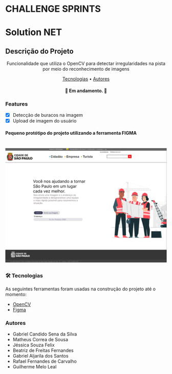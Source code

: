 # CHALLENGE SPRINTS

# Solution NET

## Descrição do Projeto
<p align="center">Funcionalidade que utiliza o OpenCV para detectar irregularidades na pista por meio do reconhecimento de imagens</p>

<p align="center">
 <a href="#tecnologias">Tecnologias</a> • 
 <a href="#autor">Autores</a>
</p>

<h4 align="center"> 
	🚧 Em andamento. 🚧
</h4>

### Features

- [x] Detecção de buracos na imagem
- [x] Upload de imagem do usuário

<h4>Pequeno protótipo do projeto utilizando a ferramenta FIGMA</h4>
<h1 align="center">
  <img alt="Protótipo no Figma" title="Protótipo no Figma" src="Protótipo_v01.png" />
</h1>

### 🛠 Tecnologias

As seguintes ferramentas foram usadas na construção do projeto até o momento:

- [OpenCV](https://opencv.org/)
- [Figma](https://www.figma.com/)

### Autores

<ul>
  <li>Gabriel Candido Sena da Silva</li>
  <li>Matheus Correa de Sousa</li>
  <li>Jéssica Souza Felix</li>
  <li>Beatriz de Freitas Fernandes</li>
  <li>Gabriel Aljarila dos Santos</li>
  <li>Rafael Fernandes de Carvalho</li>
  <li>Guilherme Melo Leal</li>
</ul>


